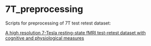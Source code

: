 # 7T_preprocessing
Scripts for preprocessing of 7T test retest dataset:

[A high resolution 7-Tesla resting-state fMRI test-retest dataset with cognitive and physiological measures](doi:10.1038/sdata.2014.54)
